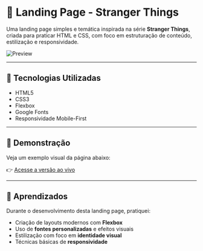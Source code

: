 # 👾 Landing Page - Stranger Things

Uma landing page simples e temática inspirada na série **Stranger Things**, criada para praticar HTML e CSS, com foco em estruturação de conteúdo, estilização e responsividade.

![Preview](preview.png) <!-- Adicione um print da página como 'preview.png' no repositório -->

---

## 🌟 Tecnologias Utilizadas

- HTML5
- CSS3
- Flexbox
- Google Fonts
- Responsividade Mobile-First

---

## 📸 Demonstração

Veja um exemplo visual da página abaixo:

👉 [Acesse a versão ao vivo](https://aline-fernandez.github.io/landing_page_Stranger_Things/)

---

## 🧠 Aprendizados

Durante o desenvolvimento desta landing page, pratiquei:

- Criação de layouts modernos com **Flexbox**
- Uso de **fontes personalizadas** e efeitos visuais
- Estilização com foco em **identidade visual**
- Técnicas básicas de **responsividade**

